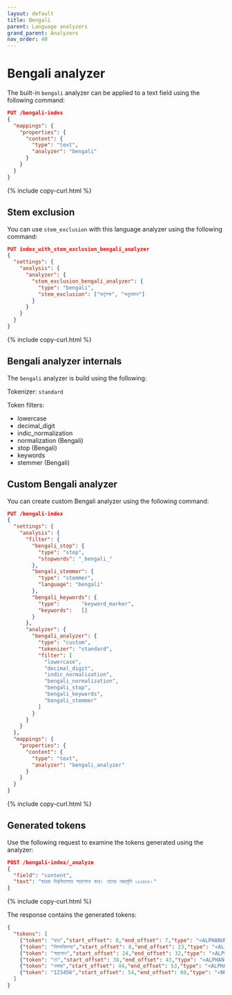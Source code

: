 ```yaml
---
layout: default
title: Bengali
parent: Language analyzers
grand_parent: Analyzers
nav_order: 40
---
```


# Bengali analyzer

The built-in `bengali` analyzer can be applied to a text field using the following command:

```json
PUT /bengali-index
{
  "mappings": {
    "properties": {
      "content": {
        "type": "text",
        "analyzer": "bengali"
      }
    }
  }
}
```
{% include copy-curl.html %}

## Stem exclusion

You can use `stem_exclusion` with this language analyzer using the following command:

```json
PUT index_with_stem_exclusion_bengali_analyzer
{
  "settings": {
    "analysis": {
      "analyzer": {
        "stem_exclusion_bengali_analyzer": {
          "type": "bengali",
          "stem_exclusion": ["কর্তৃপক্ষ", "অনুমোদন"]
        }
      }
    }
  }
}
```
{% include copy-curl.html %}

## Bengali analyzer internals

The `bengali` analyzer is build using the following:

Tokenizer: `standard`

Token filters:
- lowercase
- decimal_digit
- indic_normalization
- normalization (Bengali)
- stop (Bengali)
- keywords
- stemmer (Bengali)

## Custom Bengali analyzer

You can create custom Bengali analyzer using the following command:

```json
PUT /bengali-index
{
  "settings": {
    "analysis": {
      "filter": {
        "bengali_stop": {
          "type": "stop",
          "stopwords": "_bengali_"
        },
        "bengali_stemmer": {
          "type": "stemmer",
          "language": "bengali"
        },
        "bengali_keywords": {
          "type":       "keyword_marker",
          "keywords":   [] 
        }
      },
      "analyzer": {
        "bengali_analyzer": {
          "type": "custom",
          "tokenizer": "standard",
          "filter": [
            "lowercase",
            "decimal_digit",
            "indic_normalization",
            "bengali_normalization",
            "bengali_stop",
            "bengali_keywords",
            "bengali_stemmer"
          ]
        }
      }
    }
  },
  "mappings": {
    "properties": {
      "content": {
        "type": "text",
        "analyzer": "bengali_analyzer"
      }
    }
  }
}
```
{% include copy-curl.html %}

## Generated tokens

Use the following request to examine the tokens generated using the analyzer:

```json
POST /bengali-index/_analyze
{
  "field": "content",
  "text": "ছাত্ররা বিশ্ববিদ্যালয়ে পড়াশোনা করে। তাদের নম্বরগুলি ১২৩৪৫৬।"
}
```
{% include copy-curl.html %}

The response contains the generated tokens:

```json
{
  "tokens": [
    {"token": "ছাত্র","start_offset": 0,"end_offset": 7,"type": "<ALPHANUM>","position": 0},
    {"token": "বিসসবিদালয়","start_offset": 8,"end_offset": 23,"type": "<ALPHANUM>","position": 1},
    {"token": "পরাসোন","start_offset": 24,"end_offset": 32,"type": "<ALPHANUM>","position": 2},
    {"token": "তা","start_offset": 38,"end_offset": 43,"type": "<ALPHANUM>","position": 4},
    {"token": "নমমর","start_offset": 44,"end_offset": 53,"type": "<ALPHANUM>","position": 5},
    {"token": "123456","start_offset": 54,"end_offset": 60,"type": "<NUM>","position": 6}
  ]
}
```